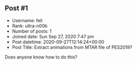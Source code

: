 ## Post #1
- Username: feli
- Rank: ultra-n00b
- Number of posts: 1
- Joined date: Sun Sep 27, 2020 7:47 pm
- Post datetime: 2020-09-27T12:14:24+00:00
- Post Title: Extract animations from MTAR file of PES2019?

Does anyone know how to do this?
